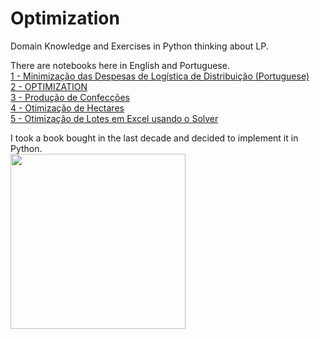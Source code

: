 # Optimization
Domain Knowledge and Exercises in Python thinking about LP.

There are notebooks here in English and Portuguese. <br>
<a href="https://github.com/marceloudo/Optimization/blob/main/Minimiza%C3%A7%C3%A3o%20Despesa%20Log%C3%ADstica.ipynb">
1 - Minimização das Despesas de Logística de Distribuição (Portuguese)</a> 
<br>
<a href="https://github.com/marceloudo/Optimization/blob/main/OPTIMIZATION.ipynb">
2 - OPTIMIZATION</a> 
<br>
<a href="https://github.com/marceloudo/Optimization/blob/main/OTIMIZA%C3%87%C3%83O%20CONFEC%C3%87%C3%83O.ipynb">
3 - Produção de Confecções</a> 
<br>
<a href="https://github.com/marceloudo/Optimization/blob/main/Otimizar%20Rentabilidade%20de%20Hectar.ipynb">
4 - Otimização de Hectares</a> 
<br>
<a href="https://github.com/marceloudo/Optimization/blob/main/Otimiza%C3%A7%C3%A3o%20de%20Lotes.xlsx">
5 - Otimização de Lotes em Excel usando o Solver</a> 

I took a book bought in the last decade and decided to implement it in Python.<br>
<img src="https://drive.google.com/uc?export=view&amp;id=1kZcTvqYlk5ULy-guyQuouh9V-6J9rbrV" align='center' heigh=140 width=280/>
